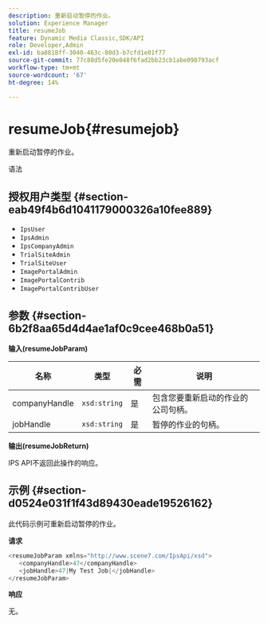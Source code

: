 ```yaml
---
description: 重新启动暂停的作业。
solution: Experience Manager
title: resumeJob
feature: Dynamic Media Classic,SDK/API
role: Developer,Admin
exl-id: ba8818ff-3040-463c-80d3-b7cfd1e01f77
source-git-commit: 77c88d5fe20e048f6fad2bb23cb1abe090793acf
workflow-type: tm+mt
source-wordcount: '67'
ht-degree: 14%

---
```


# resumeJob{#resumejob}

重新启动暂停的作业。

语法

## 授权用户类型 {#section-eab49f4b6d1041179000326a10fee889}

* `IpsUser`
* `IpsAdmin`
* `IpsCompanyAdmin`
* `TrialSiteAdmin`
* `TrialSiteUser`
* `ImagePortalAdmin`
* `ImagePortalContrib`
* `ImagePortalContribUser`

## 参数 {#section-6b2f8aa65d4d4ae1af0c9cee468b0a51}

**输入(resumeJobParam)**

| 名称 | 类型 | 必需 | 说明 |
|---|---|---|---|
| companyHandle | `xsd:string` | 是 | 包含您要重新启动的作业的公司句柄。 |
| jobHandle | `xsd:string` | 是 | 暂停的作业的句柄。 |

**输出(resumeJobReturn)**

IPS API不返回此操作的响应。

## 示例 {#section-d0524e031f1f43d89430eade19526162}

此代码示例可重新启动暂停的作业。

**请求**

```java
<resumeJobParam xmlns="http://www.scene7.com/IpsApi/xsd">
   <companyHandle>47</companyHandle>
   <jobHandle>47|My Test Job|</jobHandle>
</resumeJobParam>
```

**响应**

无。
